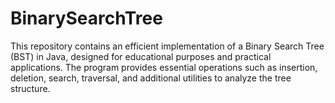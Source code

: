 # BinarySearchTree
This repository contains an efficient implementation of a Binary Search Tree (BST) in Java, designed for educational purposes and practical applications. The program provides essential operations such as insertion, deletion, search, traversal, and additional utilities to analyze the tree structure.
